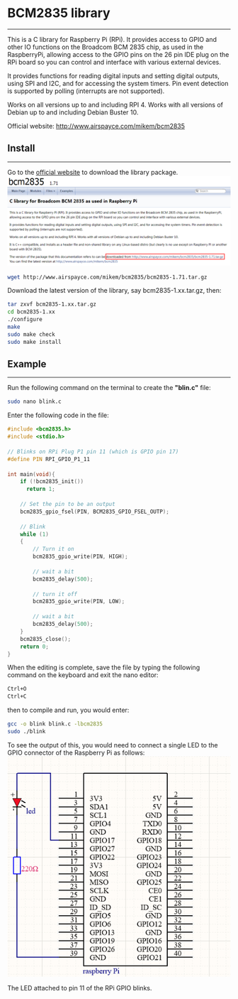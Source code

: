 # BCM2835 library          
-----------------
This is a C library for Raspberry Pi (RPi). It provides access to GPIO and other IO functions on the Broadcom BCM 2835 chip, as used in the RaspberryPi, allowing access to the GPIO pins on the 26 pin IDE plug on the RPi board so you can control and interface with various external devices.  

It provides functions for reading digital inputs and setting digital outputs, using SPI and I2C, and for accessing the system timers. Pin event detection is supported by polling (interrupts are not supported).  

Works on all versions up to and including RPI 4. Works with all versions of Debian up to and including Debian Buster 10.  

Official website: http://www.airspayce.com/mikem/bcm2835  

## Install   
----------
Go to the [official website](http://www.airspayce.com/mikem/bcm2835) to download the library package.
![Img](../../_static/raspberry/bcm2835/1img.png)
```bash
wget http://www.airspayce.com/mikem/bcm2835/bcm2835-1.71.tar.gz
```

Download the latest version of the library, say bcm2835-1.xx.tar.gz, then:  
```bash
tar zxvf bcm2835-1.xx.tar.gz
cd bcm2835-1.xx
./configure
make
sudo make check
sudo make install
```

## Example            
----------
Run the following command on the terminal to create the **"blin.c"** file:  
```bash
sudo nano blink.c  
```

Enter the following code in the file:  
```c
#include <bcm2835.h>
#include <stdio.h>
 
// Blinks on RPi Plug P1 pin 11 (which is GPIO pin 17)
#define PIN RPI_GPIO_P1_11
 
int main(void){
    if (!bcm2835_init())
      return 1;
 
    // Set the pin to be an output
    bcm2835_gpio_fsel(PIN, BCM2835_GPIO_FSEL_OUTP);
 
    // Blink
    while (1)
    {
        // Turn it on
        bcm2835_gpio_write(PIN, HIGH);
        
        // wait a bit
        bcm2835_delay(500);
        
        // turn it off
        bcm2835_gpio_write(PIN, LOW);
        
        // wait a bit
        bcm2835_delay(500);
    }
    bcm2835_close();
    return 0;
}
```
When the editing is complete, save the file by typing the following command on the keyboard and exit the nano editor:  
```bash
Ctrl+O
Ctrl+C
```

then to compile and run, you would enter:  
```bash
gcc -o blink blink.c -lbcm2835
sudo ./blink
```

To see the output of this, you would need to connect a single LED to the GPIO connector of the Raspberry Pi as follows:    
![Img](../../_static/raspberry/bcm2835/2img.png)   

The LED attached to pin 11 of the RPi GPIO blinks.  

